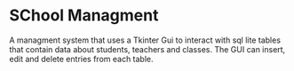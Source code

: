 # SChool Managment
A managment system that uses a Tkinter Gui to interact with sql lite tables that contain data about students, teachers and classes. The GUI can insert, edit and delete
entries from each table. 
